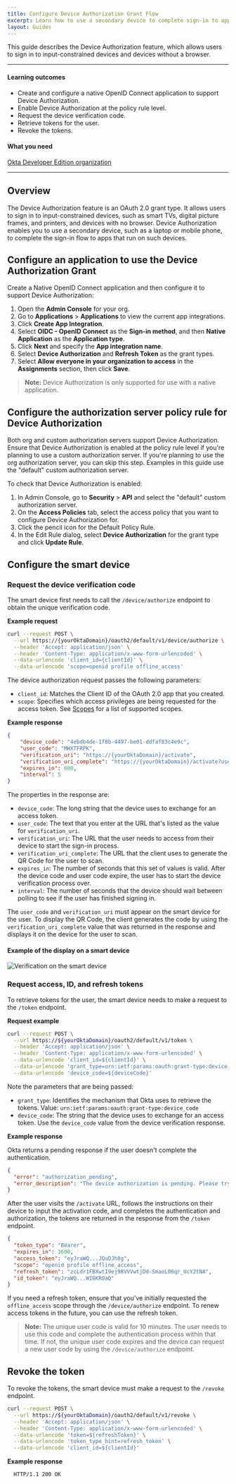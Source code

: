 ```yaml
---
title: Configure Device Authorization Grant Flow
excerpt: Learn how to use a secondary device to complete sign-in to applications
layout: Guides
---
```


This guide describes the Device Authorization feature, which allows users to sign in to input-constrained devices and devices without a browser.

---

#### Learning outcomes

* Create and configure a native OpenID Connect application to support Device Authorization.
* Enable Device Authorization at the policy rule level.
* Request the device verification code.
* Retrieve tokens for the user.
* Revoke the tokens.

#### What you need

[Okta Developer Edition organization](https://developer.okta.com/signup)

---

## Overview

The Device Authorization feature is an OAuth 2.0 grant type. It allows users to sign in to input-constrained devices, such as smart TVs, digital picture frames, and printers, and devices with no browser. Device Authorization enables you to use a secondary device, such as a laptop or mobile phone, to complete the sign-in flow to apps that run on such devices.

## Configure an application to use the Device Authorization Grant

Create a Native OpenID Connect application and then configure it to support Device Authorization:

1. Open the **Admin Console** for your org.
1. Go to **Applications** > **Applications** to view the current app integrations.
1. Click **Create App Integration**.
1. Select **OIDC - OpenID Connect**  as the **Sign-in method**, and then **Native Application** as the **Application type**.
1. Click **Next** and specify the **App integration name**.
1. Select **Device Authorization** and **Refresh Token** as the grant types.
1. Select **Allow everyone in your organization to access** in the **Assignments** section, then click **Save**.

> **Note:** Device Authorization is only supported for use with a native application.

## Configure the authorization server policy rule for Device Authorization

Both org and custom authorization servers support Device Authorization. Ensure that Device Authorization is enabled at the policy rule level if you're planning to use a custom authorization server. If you're planning to use the org authorization server, you can skip this step. Examples in this guide use the "default" custom authorization server.

To check that Device Authorization is enabled:

1. In Admin Console, go to **Security** > **API** and select the "default" custom authorization server.
1. On the **Access Policies** tab, select the access policy that you want to configure Device Authorization for.
1. Click the pencil icon for the Default Policy Rule.
1. In the Edit Rule dialog, select **Device Authorization** for the grant type and click **Update Rule**.

## Configure the smart device

### Request the device verification code

The smart device first needs to call the `/device/authorize` endpoint to obtain the unique verification code.

**Example request**

```bash
curl --request POST \
  --url https://{yourOktaDomain}/oauth2/default/v1/device/authorize \
  --header 'Accept: application/json' \
  --header 'Content-Type: application/x-www-form-urlencoded' \
  --data-urlencode 'client_id={clientId}' \
  --data-urlencode 'scope=openid profile offline_access'
```

The device authorization request passes the following parameters:

* `client_id`: Matches the Client ID of the OAuth 2.0 app that you created.
* `scope`: Specifies which access privileges are being requested for the access token. See [Scopes](/docs/reference/api/oidc/#scopes) for a list of supported scopes.

**Example response**

```json
{
    "device_code": "4ebdb4de-1f8b-4497-be01-ddfaf83c4e9c",
    "user_code": "MHXTFRPK",
    "verification_uri": "https://{yourOktaDomain}/activate",
    "verification_uri_complete": "https://{yourOktaDomain}/activate?user_code=MHXTFRPK",
    "expires_in": 600,
    "interval": 5
}
```

The properties in the response are:

* `device_code`: The long string that the device uses to exchange for an access token.
* `user_code`: The text that you enter at the URL that's listed as the value for `verification_uri`.
* `verification_uri`: The URL that the user needs to access from their device to start the sign-in process.
* `verification_uri_complete`: The URL that the client uses to generate the QR Code for the user to scan.
* `expires_in`: The number of seconds that this set of values is valid. After the device code and user code expire, the user has to start the device verification process over.
* `interval`: The number of seconds that the device should wait between polling to see if the user has finished signing in.

The `user_code` and `verification_uri` must appear on the smart device for the user. To display the QR Code, the client generates the code by using the `verification_uri_complete` value that was returned in the response and displays it on the device for the user to scan.

#### Example of the display on a smart device

<div class="three-quarter border">

![Verification on the smart device](/img/authorization/QRActivate.png)

</div>

### Request access, ID, and refresh tokens

To retrieve tokens for the user, the smart device needs to make a request to the `/token` endpoint.

**Request example**

```bash
curl --request POST \
  --url https://${yourOktaDomain}/oauth2/default/v1/token \
  --header 'Accept: application/json' \
  --header 'Content-Type: application/x-www-form-urlencoded' \
  --data-urlencode 'client_id=${clientId}' \
  --data-urlencode 'grant_type=urn:ietf:params:oauth:grant-type:device_code' \
  --data-urlencode 'device_code=${deviceCode}'
```

Note the parameters that are being passed:

* `grant_type`: Identifies the mechanism that Okta uses to retrieve the tokens. Value: `urn:ietf:params:oauth:grant-type:device_code`
* `device_code`: The string that the device uses to exchange for an access token. Use the `device_code` value from the device verification response.

**Example response**

Okta returns a pending response if the user doesn't complete the authentication.

```json
{
  "error": "authorization_pending",
  "error_description": "The device authorization is pending. Please try again later."
}
```

After the user visits the `/activate` URL, follows the instructions on their device to input the activation code, and completes the authentication and authorization, the tokens are returned in the response from the `/token` endpoint.

```json
{
  "token_type": "Bearer",
  "expires_in": 3600,
  "access_token": "eyJraWQ...JQuDJh8g",
  "scope": "openid profile offline_access",
  "refresh_token": "zcLdr1FBXwtI9ej98VVVwtjDd-SmaoL06qr_UcY2tNA",
  "id_token": "eyJraWQ...WI6KR0aQ"
}
```

If you need a refresh token, ensure that you've initially requested the `offline_access` scope through the `/device/authorize` endpoint. To renew access tokens in the future, you can use the refresh token.

> **Note:** The unique user code is valid for 10 minutes. The user needs to use this code and complete the authentication process within that time. If not, the unique user code expires and the device can request a new user code by using the `/device/authorize` endpoint.

## Revoke the token

To revoke the tokens, the smart device must make a request to the `/revoke` endpoint.

```bash
curl --request POST \
  --url https://${yourOktaDomain}/oauth2/default/v1/revoke \
  --header 'Accept: application/json' \
  --header 'Content-Type: application/x-www-form-urlencoded' \
  --data-urlencode 'token=${refreshToken}' \
  --data-urlencode 'token_type_hint=refresh_token' \
  --data-urlencode 'client_id=${clientId}'
```

**Example response**

```bash
  HTTP/1.1 200 OK
```

